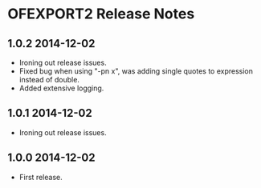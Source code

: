# OFEXPORT2 Release Notes

## 1.0.2 2014-12-02

- Ironing out release issues.
- Fixed bug when using "-pn x", was adding single quotes to expression instead of double.
- Added extensive logging. 

## 1.0.1 2014-12-02

- Ironing out release issues.

## 1.0.0 2014-12-02

- First release.
